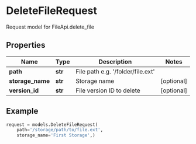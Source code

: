 # DeleteFileRequest

Request model for FileApi.delete_file

## Properties

Name | Type | Description | Notes
---- | ---- | ----------- | -----
**path** |**str** |File path e.g. '/folder/file.ext' |
**storage_name** |**str** |Storage name |[optional] 
**version_id** |**str** |File version ID to delete |[optional] 

## Example
```python
request = models.DeleteFileRequest(
    path='/storage/path/to/file.ext',
    storage_name='First Storage',)
```
